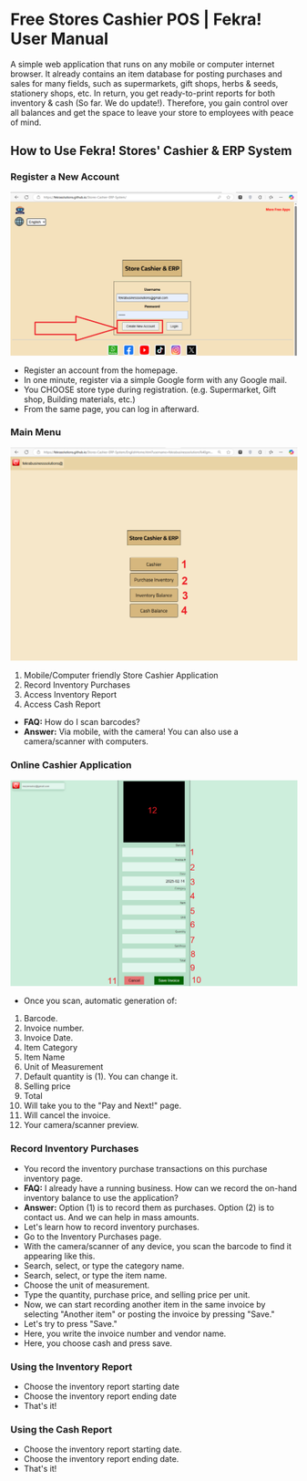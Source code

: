 # Free Stores Cashier POS | Fekra! User Manual
A simple web application that runs on any mobile or computer internet browser. It already contains an item database for posting purchases and sales for many fields, such as supermarkets, gift shops, herbs & seeds, stationery shops, etc.
In return, you get ready-to-print reports for both inventory & cash (So far. We do update!). Therefore, you gain control over all balances and get the space to leave your store to employees with peace of mind.
## How to Use Fekra! Stores' Cashier & ERP System
### Register a New Account
![My Image](https://raw.githubusercontent.com/FekraSolutions/Remote-Virtual-Assistance/main/media/howtocashier1.png)
* Register an account from the homepage.
* In one minute, register via a simple Google form with any Google mail. 
* You CHOOSE store type during registration. (e.g. Supermarket, Gift shop, Building materials, etc.)
* From the same page, you can log in afterward.
### Main Menu  
![My Image](https://raw.githubusercontent.com/FekraSolutions/Remote-Virtual-Assistance/main/media/howtocashier2.png)  
1. Mobile/Computer friendly Store Cashier Application  
2. Record Inventory Purchases  
3. Access Inventory Report  
4. Access Cash Report
* **FAQ:** How do I scan barcodes?
* **Answer:** Via mobile, with the camera! You can also use a camera/scanner with computers.  
### Online Cashier Application
![My Image](https://raw.githubusercontent.com/FekraSolutions/Remote-Virtual-Assistance/main/media/howtocashier3.png)  
* Once you scan, automatic generation of:
1. Barcode.
2. Invoice number.
3. Invoice Date. 
4. Item Category
5. Item Name
6. Unit of Measurement
7. Default quantity is (1). You can change it. 
8. Selling price
9. Total
10. Will take you to the "Pay and Next!" page. 
11. Will cancel the invoice. 
12. Your camera/scanner preview.
### Record Inventory Purchases
* You record the inventory purchase transactions on this purchase inventory page.
* **FAQ:** I already have a running business. How can we record the on-hand inventory balance to use the application?
* **Answer:** Option (1) is to record them as purchases. Option (2) is to contact us. And we can help in mass amounts.
* Let's learn how to record inventory purchases.
* Go to the Inventory Purchases page.
* With the camera/scanner of any device, you scan the barcode to find it appearing like this.
* Search, select, or type the category name.
* Search, select, or type the item name.
* Choose the unit of measurement.
* Type the quantity, purchase price, and selling price per unit.
* Now, we can start recording another item in the same invoice by selecting "Another item" or posting the invoice by pressing "Save."
* Let's try to press "Save."
* Here, you write the invoice number and vendor name.
* Here, you choose cash and press save.
### Using the Inventory Report
* Choose the inventory report starting date
* Choose the inventory report ending date
* That's it!
### Using the Cash Report
* Choose the inventory report starting date.
* Choose the inventory report ending date.
* That's it! 
